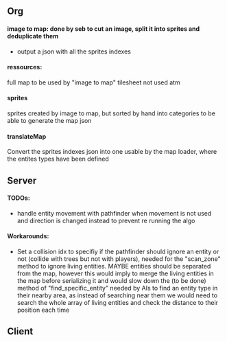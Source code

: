 ## Org

#### image to map: done by seb to cut an image, split it into sprites and deduplicate them
+ output a json with all the sprites indexes

#### ressources:
full map to be used by "image to map"
tilesheet not used atm

#### sprites
sprites created by image to map, but sorted by hand into categories to be able to generate
the map json

#### translateMap
Convert the sprites indexes json into one usable by the map loader, where the entites types have been defined


## Server

#### TODOs:
- handle entity movement with pathfinder when movement is not used and direction is changed instead
to prevent re running the algo


#### Workarounds:
- Set a collision idx to specifiy if the pathfinder should ignore an entity or not
(collide with trees but not with players), needed for the "scan_zone" method to ignore
living entities. MAYBE entities should be separated from the map, however this would imply
to merge the living entities in the map before serializing it and would slow down the
(to be done) method of "find_specific_entity" needed by AIs to find an entity type
in their nearby area, as instead of searching near them we would need
to search the whole array of living entities and check the distance to their position each time

## Client

